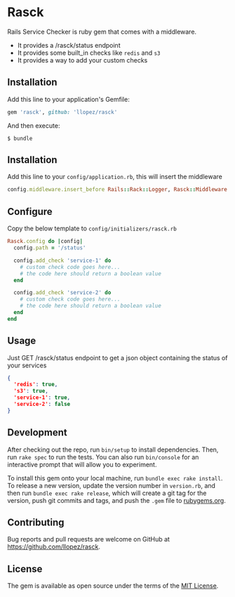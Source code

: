 # Rasck

Rails Service Checker is ruby gem that comes with a middleware.

* It provides a /rasck/status endpoint
* It provides some built_in checks like `redis` and `s3`
* It provides a way to add your custom checks

## Installation

Add this line to your application's Gemfile:

```ruby
gem 'rasck', github: 'llopez/rasck'
```

And then execute:

    $ bundle

## Installation

Add this line to your `config/application.rb`, this will insert the middleware

```ruby
config.middleware.insert_before Rails::Rack::Logger, Rasck::Middleware
```

## Configure

Copy the below template to `config/initializers/rasck.rb`

```ruby
Rasck.config do |config|
  config.path = '/status'

  config.add_check 'service-1' do
    # custom check code goes here...
    # the code here should return a boolean value
  end

  config.add_check 'service-2' do
    # custom check code goes here...
    # the code here should return a boolean value
  end
end
```

## Usage

Just GET /rasck/status endpoint to get a json object containing the status of your services

```json
{
  'redis': true,
  's3': true,
  'service-1': true,
  'service-2': false
}
```

## Development

After checking out the repo, run `bin/setup` to install dependencies. Then, run `rake spec` to run the tests. You can also run `bin/console` for an interactive prompt that will allow you to experiment.

To install this gem onto your local machine, run `bundle exec rake install`. To release a new version, update the version number in `version.rb`, and then run `bundle exec rake release`, which will create a git tag for the version, push git commits and tags, and push the `.gem` file to [rubygems.org](https://rubygems.org).

## Contributing

Bug reports and pull requests are welcome on GitHub at https://github.com/llopez/rasck.

## License

The gem is available as open source under the terms of the [MIT License](https://opensource.org/licenses/MIT).
